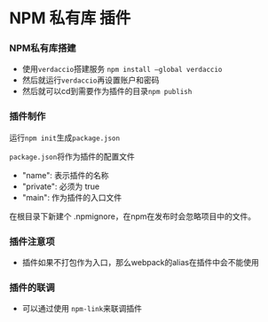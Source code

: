 # NPM 私有库 插件

### NPM私有库搭建
* 使用`verdaccio`搭建服务 `npm install –global verdaccio`
* 然后就运行`verdaccio`再设置账户和密码
* 然后就可以cd到需要作为插件的目录`npm publish`

### 插件制作

运行`npm init`生成`package.json`

`package.json`将作为插件的配置文件
* "name": 表示插件的名称
* "private": 必须为 true
* "main": 作为插件的入口文件

在根目录下新建个 .npmignore，在npm在发布时会忽略项目中的文件。

### 插件注意项
* 插件如果不打包作为入口，那么webpack的alias在插件中会不能使用

### 插件的联调
* 可以通过使用 `npm-link`来联调插件